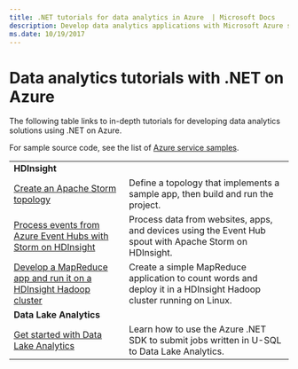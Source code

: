 ```yaml
---
title: .NET tutorials for data analytics in Azure  | Microsoft Docs
description: Develop data analytics applications with Microsoft Azure services.
ms.date: 10/19/2017
---
```


# Data analytics tutorials with .NET on Azure

The following table links to in-depth tutorials for developing data analytics solutions using .NET on Azure. 

For sample source code, see the list of [Azure service samples](https://azure.microsoft.com/resources/samples/?platform=dotnet).

| | |
|---|---|
| **HDInsight** | |
| [Create an Apache Storm topology][1] | Define a topology that implements a sample app, then build and run the project. | 
| [Process events from Azure Event Hubs with Storm on HDInsight][2] | Process data from websites, apps, and devices using the Event Hub spout with Apache Storm on HDInsight.
| [Develop a MapReduce app and run it on a HDInsight Hadoop cluster][3] | Create a simple MapReduce application to count words and deploy it in a HDInsight Hadoop cluster running on Linux. |
| **Data Lake Analytics** | |
| [Get started with Data Lake Analytics][4] | Learn how to use the Azure .NET SDK to submit jobs written in U-SQL to Data Lake Analytics.|


[1]: /azure/hdinsight/hdinsight-storm-develop-csharp-event-hub-topology
[2]: /azure/hdinsight/hdinsight-storm-develop-csharp-visual-studio-topology
[3]: /azure/hdinsight/hdinsight-hadoop-dotnet-csharp-mapreduce-streaming
[4]: /azure/data-lake-analytics/data-lake-analytics-get-started-net-sdk